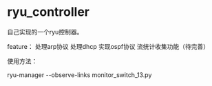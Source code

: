 # ryu_controller

自己实现的一个ryu控制器。

feature：
     处理arp协议
     处理dhcp
     实现ospf协议
     流统计收集功能（待完善）


使用方法：

ryu-manager --observe-links monitor\_switch\_13.py
